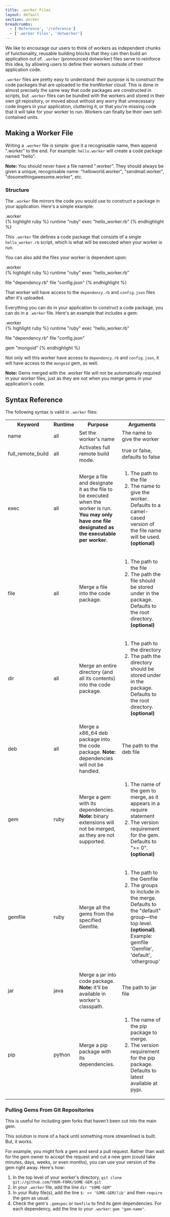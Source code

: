```yaml
---
title: .worker Files
layout: default
section: worker
breadcrumbs:
  - ['Reference', '/reference']
  - ['.worker Files', 'dotworker']
---
```


We like to encourage our users to think of workers as independent chunks 
of functionality, reusable building blocks that they can then build an 
application out of. `.worker` (pronounced dotworker) files serve to reinforce this idea, by allowing users to define their workers outside of their application code.

`.worker` files are pretty easy to understand: their purpose is to construct 
the code packages that are uploaded to the IronWorker cloud. This is done 
in almost precisely the same way that code packages are constructed in 
scripts, but `.worker` files can be bundled with the workers and stored in 
their own git repository, or moved about without any worry that unnecessary 
code lingers in your application, cluttering it, or that you're missing 
code that it will take for your worker to run. Workers can finally be their 
own self-contained units.

## Making a Worker File

Writing a `.worker` file is simple: give it a recognisable name, then append 
".worker" to the end. For example: `hello.worker` will create a code package named "hello".

<div class="alert">
<p><strong>Note:</strong> You should never have a file named ".worker". They should always be given a unique, recognisable name: "helloworld.worker", "sendmail.worker", "dosomethingawesome.worker", etc.</p>
</div>

### Structure

The `.worker` file mirrors the code you would use to construct a package 
in your application. Here's a simple example:

<figcaption><span>.worker </span></figcaption>
{% highlight ruby %}
runtime "ruby"
exec "hello_worker.rb"
{% endhighlight %}

This `.worker` file defines a code package that consists of a single 
`hello_worker.rb` script, which is what will be executed when your worker 
is run.

You can also add the files your worker is dependent upon:

<figcaption><span>.worker </span></figcaption>
{% highlight ruby %}
runtime "ruby"
exec "hello_worker.rb"

file "dependency.rb"
file "config.json"
{% endhighlight %}

That worker will have access to the `dependency.rb` and `config.json` files 
after it's uploaded.

Everything you can do in your application to construct a code package, you 
can do in a `.worker` file. Here's an example that includes a gem:

<figcaption><span>.worker </span></figcaption>
{% highlight ruby %}
runtime "ruby"
exec "hello_worker.rb"

file "dependency.rb"
file "config.json"

gem "mongoid"
{% endhighlight %}

Not only will this worker have access to `dependency.rb` and `config.json`, 
it will have access to the `mongoid` gem, as well.

<div class="alert">
<p><strong>Note:</strong> Gems merged with the <span class="fixed-width">.worker</span> 
file will not be automatically required in your worker files, just as they 
are not when you merge gems in your application's code.</p>
</div>

## Syntax Reference

The following syntax is valid in `.worker` files:

<table class="reference">
  <tr>
    <th style="width: 10%;">Keyword</th>
    <th style="width: 10%;">Runtime</th>
    <th style="width: 40%;">Purpose</th>
    <th style="width: 40%;">Arguments</th>
  </tr>
  
  <tr id="syntax-name">
    <td>name</td>
    <td>all</td>
    <td>Set the worker's name</td>
    <td>The name to give the worker</td>
  </tr>

  <tr id="syntax-frb">
    <td>full_remote_build</td>
    <td>all</td>
    <td>Activates full remote build mode.</td>
    <td>true or false, defaults to false</td>
  </tr>
  
  <tr id="syntax-exec">
    <td>exec</td>
    <td>all</td>
    <td>Merge a file and designate it as the file to be executed when the 
        worker is run. <strong>You may only have one file designated as the 
        executable per worker.</strong></td>
    <td>
      <ol>
        <li>The path to the file</li>
        <li>The name to give the worker. Defaults to a camel-cased version 
            of the file name will be used. <strong>(optional)</strong></li>
      </ol>
    </td>
  </tr>

  <tr id="syntax-file">
    <td>file</td>
    <td>all</td>
    <td>Merge a file into the code package.</td>
    <td>
      <ol>
        <li>The path to the file</li>
        <li>The path the file should be stored under in the package. Defaults 
            to the root directory. <strong>(optional)</strong></li>
      </ol>
    </td>
  </tr>

  <tr id="syntax-dir">
    <td>dir</td>
    <td>all</td>
    <td>Merge an entire directory (and all its contents) into the code package.</td>
    <td>
      <ol>
        <li>The path to the directory</li>
        <li>The path the directory should be stored under in the package. 
            Defaults to the root directory. <strong>(optional)</strong></li>
      </ol>
    </td>
  </tr>

  <tr id="syntax-deb">
    <td>deb</td>
    <td>all</td>
    <td>Merge a x86_64 deb package into the code package. <strong>Note:</strong> dependencies
        will not be handled.</td>
    <td>
        The path to the deb file
    </td>
  </tr>

  <tr id="syntax-gem">
    <td>gem</td>
    <td>ruby</td>
    <td>Merge a gem with its dependencies. <strong>Note:</strong> binary 
        extensions will not be merged, as they are not supported.</td>
    <td>
      <ol>
        <li>The name of the gem to merge, as it appears in a 
            <span class="fixed-width">require</span> statement</li>
        <li>The version requirement for the gem. Defaults to ">= 0". 
            <strong>(optional)</strong></li>
      </ol>
    </td>
  </tr>

  <tr id="syntax-gemfile">
    <td>gemfile</td>
    <td>ruby</td>
    <td>Merge all the gems from the specified Gemfile.</td>
    <td>
      <ol>
        <li>The path to the Gemfile</li>
        <li>The groups to include in the merge. Defaults to the "default" group&mdash;the top level. 
            <strong>(optional)</strong>. Example:<br /><span class="fixed-width">gemfile 'Gemfile', 'default', 'othergroup'</span></li>
      </ol>
    </td>
  </tr>

  <tr id="syntax-jar">
    <td>jar</td>
    <td>java</td>
    <td>Merge a jar into code package. <strong>Note:</strong> it'll 
        be available in worker's classpath.</td>
    <td>
        The path to jar file
    </td>
  </tr>

  <tr id="syntax-pip">
    <td>pip</td>
    <td>python</td>
    <td>Merge a pip package with its dependencies.</td>
    <td>
      <ol>
        <li>The name of the pip package to merge.</li>
        <li>The version requirement for the pip package. Defaults to latest available at pypi.</li>
      </ol>
    </td>
  </tr>
</table>

### Pulling Gems From Git Repositories

This is useful for including gem forks that haven't been cut into the main gem.

This solution is more of a hack until something more streamlined is built. But, it works.

For example, you might fork a gem and send a pull request. Rather than wait for the gem owner to accept the request and cut a new gem (could take minutes, days, weeks, or even months), you can use your version of the gem right away. Here's how:

1. In the top level of your worker's directory, `git clone git://github.com/YOUR-FORK/SOME-GEM.git`
2. In your `.worker` file, add the line `dir "SOME-GEM"`
3. In your Ruby file(s), add the line `$: << 'SOME-GEM/lib'` and then `require` the gem as usual.
4. Check the gem's `.gemspec` or `Gemfile` to find its gem dependencies. For each dependency, add the line to your `.worker`: `gem "gem-name"`.
